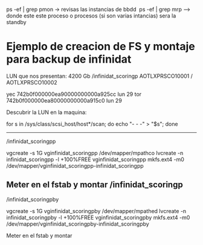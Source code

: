
ps -ef | grep pmon -> revisas las instancias de bbdd 
ps -ef | grep mrp --> donde este este proceso o procesos (si son varias intancias) sera la standby

# Ejemplo de creacion de FS y montaje para backup de infinidat

LUN que nos presentan:
4200 Gb	/infinidat_scoringp	AOTLXPRSCO10001 / AOTLXPRSCO10002

yec	742b0f000000ea90000000000a925cc	lun 29
tor	742b0f000000ea80000000000a915c0	lun 29

Descubrir la LUN en la maquina:

for s in /sys/class/scsi_host/host*/scan; do echo "- - -" > "$s"; done


----------------------------------

/infinidat_scoringpp

vgcreate -s 1G vginfinidat_scoringpp /dev/mapper/mpathco
lvcreate -n infinidat_scoringpp -l +100%FREE vginfinidat_scoringpp
mkfs.ext4 -m0 /dev/mapper/vginfinidat_scoringpp-infinidat_scoringpp

Meter en el fstab y montar
/infinidat_scoringp
----------------------------------

/infinidat_scoringpby

vgcreate -s 1G vginfinidat_scoringpby /dev/mapper/mpathed
lvcreate -n infinidat_scoringpby -l +100%FREE vginfinidat_scoringpby
mkfs.ext4 -m0 /dev/mapper/vginfinidat_scoringpby-infinidat_scoringpby

Meter en el fstab y montar